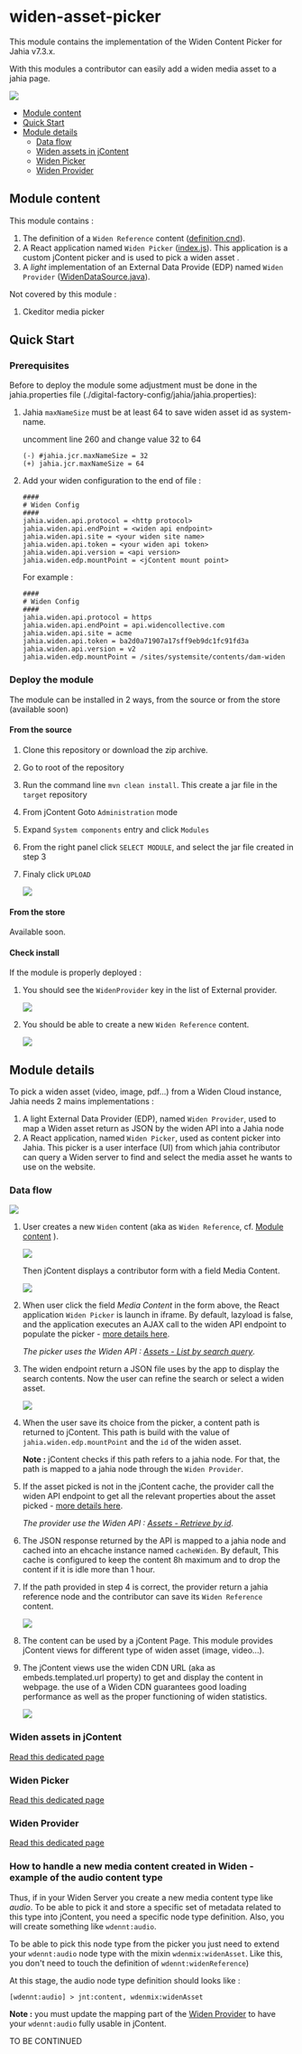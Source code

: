 # widen-asset-picker

This module contains the implementation of the Widen Content Picker for Jahia v7.3.x.

With this modules a contributor can easily add a widen media asset to a jahia page.

![](./doc/images/master.png)


- [Module content](#module-content)
- [Quick Start](#quick-start)
- [Module details](#module-details)
    - [Data flow](#data-flow)
    - [Widen assets in jContent](#widen-assets-in-jcontent)
    - [Widen Picker](#widen-picker)
    - [Widen Provider](#widen-provider)


## Module content

This module contains :
1. The definition of a `Widen Reference` content ([definition.cnd](./src/main/resources/META-INF/definitions.cnd)).
1. A React application named `Widen Picker` ([index.js](./src/REACT/src/index.js)). This application is a custom jContent picker and is used to pick a widen asset .
1. A *light* implementation of an External Data Provide (EDP) named `Widen Provider` ([WidenDataSource.java](./src/main/java/org/jahia/se/modules/widenprovider/WidenDataSource.java)).

Not covered by this module :
1. Ckeditor media picker

## Quick Start
### Prerequisites
Before to deploy the module some adjustment must be done in the jahia.properties file (./digital-factory-config/jahia/jahia.properties):
1. Jahia `maxNameSize` must be at least 64 to save widen asset id as system-name.

    uncomment line 260 and change value 32 to 64
    ```
    (-) #jahia.jcr.maxNameSize = 32
    (+) jahia.jcr.maxNameSize = 64
   ```
1. Add your widen configuration to the end of file :
    ```properties
    ####
    # Widen Config
    ####
    jahia.widen.api.protocol = <http protocol>
    jahia.widen.api.endPoint = <widen api endpoint>
    jahia.widen.api.site = <your widen site name>
    jahia.widen.api.token = <your widen api token>
    jahia.widen.api.version = <api version>
    jahia.widen.edp.mountPoint = <jContent mount point>
    ```
    For example :
    ```properties
    ####
    # Widen Config
    ####
    jahia.widen.api.protocol = https
    jahia.widen.api.endPoint = api.widencollective.com
    jahia.widen.api.site = acme
    jahia.widen.api.token = ba2d0a71907a17sff9eb9dc1fc91fd3a
    jahia.widen.api.version = v2
    jahia.widen.edp.mountPoint = /sites/systemsite/contents/dam-widen
    ```
### Deploy the module
The module can be installed in 2 ways, from the source or from the store (available soon)
#### From the source
1. Clone this repository or download the zip archive.
1. Go to root of the repository
1. Run the command line `mvn clean install`. This create a jar file in the `target` repository
1. From jContent Goto `Administration` mode
1. Expand `System components` entry and click `Modules`
1. From the right panel click `SELECT MODULE`, and select the jar file created in step 3
1. Finaly click `UPLOAD` 

    ![](doc/images/030_install.png)

#### From the store
Available soon.

#### Check install
If the module is properly deployed :
1. You should see the `WidenProvider` key in the list of External provider.

    ![](doc/images/031_install_completed.png)

1. You should be able to create a new `Widen Reference` content.

    ![](doc/images/001_menu-select.png)

## Module details

To pick a widen asset (video, image, pdf...) from a Widen Cloud instance, Jahia needs 2 mains implementations :
1. A light External Data Provider (EDP), named `Widen Provider`, used to map a Widen asset return as JSON by the widen API into a Jahia node
1. A React application, named `Widen Picker`, used as content picker into Jahia. 
This picker is a user interface (UI) from which jahia contributor can query a Widen server to find and 
select the media asset he wants to use on the website.

### Data flow

![](./doc/images/010_archi.png)

1. User creates a new `Widen` content (aka as `Widen Reference`, cf. [Module content](#module-content) ).

    ![](./doc/images/0011_menuSelect2.png)
    <!-- .element style="max-width:350px;" -->

    Then jContent displays a contributor form with a field Media Content.

    ![](./doc/images/002_widenReference.png)

1. When user click the field *Media Content* in the form above, the React application `Widen Picker` is launch in iframe. 
    By default, lazyload is false, and the application executes an AJAX call to the widen API endpoint to populate the picker -
    [more details here](#widen-picker).
    
    *The picker uses the Widen API : [Assets - List by search query](https://widenv2.docs.apiary.io/#reference/assets/assets/list-by-search-query)*.

1. The widen endpoint return a JSON file uses by the app to display the search contents. Now the user can refine the search or select a widen asset.

    ![](./doc/images/0041_widenPickerSelected.png)

1. When the user save its choice from the picker, a content path is returned to jContent. This path is build with the value of `jahia.widen.edp.mountPoint`
    and the `id` of the widen asset.
    
    **Note :** jContent checks if this path refers to a jahia node. For that, the path is mapped to a jahia node 
    through the `Widen Provider`.
    
1. If the asset picked is not in the jContent cache, the provider call the widen API endpoint to get all the relevant properties about the asset picked - [more details here](#widen-provider).
        
    *The provider use the Widen API : [Assets - Retrieve by id](https://widenv2.docs.apiary.io/#reference/assets/assets/retrieve-by-id)*.
    
1. The JSON response returned by the API is mapped to a jahia node and cached into an ehcache instance named `cacheWiden`.
    By default, This cache is configured to keep the content 8h maximum and to drop the content if it is idle more than 1 hour. 
    
1. If the path provided in step 4 is correct, the provider return a jahia reference node and the contributor can save its `Widen Reference`
    content.
    
    ![](./doc/images/005_widenReferenceSelected.png)
    
1. The content can be used by a jContent Page. This module provides jContent views for different type of widen asset (image, video...).

1. The jContent views use the widen CDN URL (aka as embeds.templated.url property) to get and display the content in webpage.
the use of a Widen CDN guarantees good loading performance as well as the proper functioning of widen statistics.

    ![](./doc/images/0061_widenAssetInSite.png)
   
### Widen assets in jContent
[Read this dedicated page](doc/en/contentDefinition.md)
 
### Widen Picker
[Read this dedicated page](./doc/en/picker.md)

### Widen Provider
[Read this dedicated page](./doc/en/provider.md)

### How to handle a new media content created in Widen - example of the audio content type

Thus, if in your Widen Server you create a new media content type like *audio*.
To be able to pick it and store a specific set of metadata related to this type into jContent,
you need a specific node type definition. Also, you will create something like `wdennt:audio`.

To be able to pick this node type from the picker you just need to extend your `wdennt:audio`
node type with the mixin `wdenmix:widenAsset`. Like this, you don't need to touch the definition
of `wdennt:widenReference`)

At this stage, the audio node type definition should looks like :
```cnd
[wdennt:audio] > jnt:content, wdenmix:widenAsset
```

**Note :** you must update the mapping part of the [Widen Provider](#widen-provider)
to have your `wdennt:audio` fully usable in jContent.

TO BE CONTINUED




